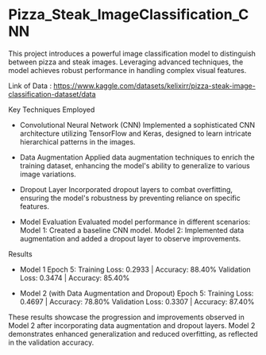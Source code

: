 # Pizza_Steak_ImageClassification_CNN
This project introduces a powerful image classification model to distinguish between pizza and steak images. Leveraging advanced techniques, the model achieves robust performance in handling complex visual features.

Link of Data : https://www.kaggle.com/datasets/kelixirr/pizza-steak-image-classification-dataset/data



Key Techniques Employed

- Convolutional Neural Network (CNN)
Implemented a sophisticated CNN architecture utilizing TensorFlow and Keras, designed to learn intricate hierarchical patterns in the images.


- Data Augmentation
Applied data augmentation techniques to enrich the training dataset, enhancing the model's ability to generalize to various image variations.


- Dropout Layer
Incorporated dropout layers to combat overfitting, ensuring the model's robustness by preventing reliance on specific features.


- Model Evaluation
Evaluated model performance in different scenarios:
Model 1: Created a baseline CNN model.
Model 2: Implemented data augmentation and added a dropout layer to observe improvements.

Results 


- Model 1
Epoch 5:
Training Loss: 0.2933 | Accuracy: 88.40%
Validation Loss: 0.3474 | Accuracy: 85.40%



- Model 2 (with Data Augmentation and Dropout)
Epoch 5:
Training Loss: 0.4697 | Accuracy: 78.80%
Validation Loss: 0.3307 | Accuracy: 87.40%



These results showcase the progression and improvements observed in Model 2 after incorporating data augmentation and dropout layers. Model 2 demonstrates enhanced generalization and reduced overfitting, as reflected in the validation accuracy.








